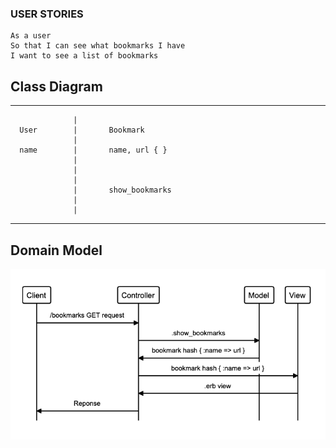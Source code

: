 ### USER STORIES

```
As a user
So that I can see what bookmarks I have
I want to see a list of bookmarks
```
## Class Diagram
_____________________________________________
                  |
      User        |       Bookmark
                  |   
      name        |       name, url { }
                  |
                  |
                  |
                  |       show_bookmarks
                  |
                  |
_____________________________________________

## Domain Model

![alt text](public/domain_model.png "User story domain model")





